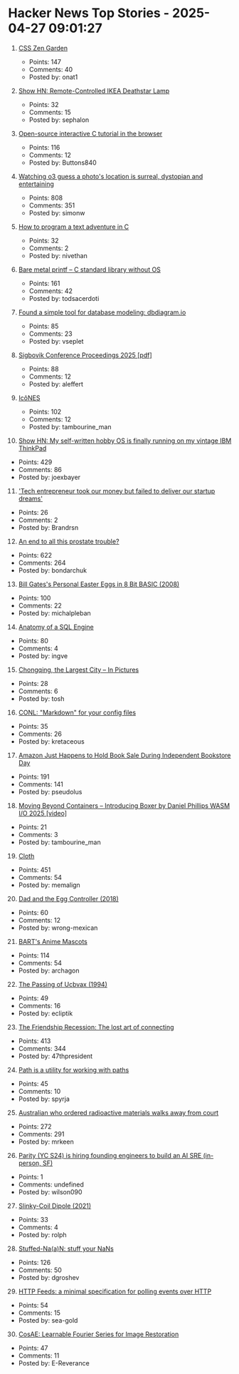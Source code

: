 # Hacker News Top Stories - 2025-04-27 09:01:27

1. [CSS Zen Garden](https://csszengarden.com/)
   - Points: 147
   - Comments: 40
   - Posted by: onat1

2. [Show HN: Remote-Controlled IKEA Deathstar Lamp](https://gitlab.com/sephalon/deathstar_lamp)
   - Points: 32
   - Comments: 15
   - Posted by: sephalon

3. [Open-source interactive C tutorial in the browser](https://www.learn-c.org/)
   - Points: 116
   - Comments: 12
   - Posted by: Buttons840

4. [Watching o3 guess a photo's location is surreal, dystopian and entertaining](https://simonwillison.net/2025/Apr/26/o3-photo-locations/)
   - Points: 808
   - Comments: 351
   - Posted by: simonw

5. [How to program a text adventure in C](https://helderman.github.io/htpataic/htpataic01.html)
   - Points: 32
   - Comments: 2
   - Posted by: nivethan

6. [Bare metal printf – C standard library without OS](https://popovicu.com/posts/bare-metal-printf/)
   - Points: 161
   - Comments: 42
   - Posted by: todsacerdoti

7. [Found a simple tool for database modeling: dbdiagram.io](https://dbdiagram.io)
   - Points: 85
   - Comments: 23
   - Posted by: vseplet

8. [Sigbovik Conference Proceedings 2025 [pdf]](https://sigbovik.org/2025/proceedings.pdf)
   - Points: 88
   - Comments: 12
   - Posted by: aleffert

9. [IcôNES](https://icones.js.org/)
   - Points: 102
   - Comments: 12
   - Posted by: tambourine_man

10. [Show HN: My self-written hobby OS is finally running on my vintage IBM ThinkPad](https://github.com/joexbayer/RetrOS-32)
   - Points: 429
   - Comments: 86
   - Posted by: joexbayer

11. ['Tech entrepreneur took our money but failed to deliver our startup dreams'](https://www.bbc.co.uk/news/articles/cwy6nky0x89o)
   - Points: 26
   - Comments: 2
   - Posted by: Brandrsn

12. [An end to all this prostate trouble?](https://yarchive.net/blog/prostate/)
   - Points: 622
   - Comments: 264
   - Posted by: bondarchuk

13. [Bill Gates's Personal Easter Eggs in 8 Bit BASIC (2008)](https://www.pagetable.com/?p=43)
   - Points: 100
   - Comments: 22
   - Posted by: michalpleban

14. [Anatomy of a SQL Engine](https://www.dolthub.com/blog/2025-04-25-sql-engine-anatomy/)
   - Points: 80
   - Comments: 4
   - Posted by: ingve

15. [Chongqing, the Largest City – In Pictures](https://www.theguardian.com/world/gallery/2025/apr/27/chongqing-the-worlds-largest-city-in-pictures)
   - Points: 28
   - Comments: 6
   - Posted by: tosh

16. [CONL: "Markdown" for your config files](https://cirw.in/blog/conl)
   - Points: 35
   - Comments: 26
   - Posted by: kretaceous

17. [Amazon Just Happens to Hold Book Sale During Independent Bookstore Day](https://gizmodo.com/amazon-just-happens-to-hold-book-sale-during-independent-bookstore-day-2000594958)
   - Points: 191
   - Comments: 141
   - Posted by: pseudolus

18. [Moving Beyond Containers – Introducing Boxer by Daniel Phillips WASM I/O 2025 [video]](https://www.youtube.com/watch?v=rHOwhkHv21U)
   - Points: 21
   - Comments: 3
   - Posted by: tambourine_man

19. [Cloth](https://www.cloudofoz.com/verlet-test/)
   - Points: 451
   - Comments: 54
   - Posted by: memalign

20. [Dad and the Egg Controller (2018)](https://www.pentadact.com/2018-12-18-dad-and-the-egg-controller/)
   - Points: 60
   - Comments: 12
   - Posted by: wrong-mexican

21. [BART's Anime Mascots](https://www.bart.gov/news/fun/anime)
   - Points: 114
   - Comments: 54
   - Posted by: archagon

22. [The Passing of Ucbvax (1994)](http://ucbvax.berkeley.edu/passing-of-ucbvax.txt)
   - Points: 49
   - Comments: 16
   - Posted by: ecliptik

23. [The Friendship Recession: The lost art of connecting](https://www.happiness.hks.harvard.edu/february-2025-issue/the-friendship-recession-the-lost-art-of-connecting)
   - Points: 413
   - Comments: 344
   - Posted by: 47thpresident

24. [Path is a utility for working with paths](https://gitlab.com/SpyrjaGaldr/path)
   - Points: 45
   - Comments: 10
   - Posted by: spyrja

25. [Australian who ordered radioactive materials walks away from court](https://www.chemistryworld.com/news/australian-who-ordered-radioactive-materials-over-the-internet-walks-away-from-court/4021306.article)
   - Points: 272
   - Comments: 291
   - Posted by: mrkeen

26. [Parity (YC S24) is hiring founding engineers to build an AI SRE (in-person, SF)](https://www.ycombinator.com/companies/parity/jobs)
   - Points: 1
   - Comments: undefined
   - Posted by: wilson090

27. [Slinky-Coil Dipole (2021)](https://nonstopsystems.com/radio/frank_radio_antenna.htm)
   - Points: 33
   - Comments: 4
   - Posted by: rolph

28. [Stuffed-Na(a)N: stuff your NaNs](https://github.com/si14/stuffed-naan-js)
   - Points: 126
   - Comments: 50
   - Posted by: dgroshev

29. [HTTP Feeds: a minimal specification for polling events over HTTP](https://www.http-feeds.org/)
   - Points: 54
   - Comments: 15
   - Posted by: sea-gold

30. [CosAE: Learnable Fourier Series for Image Restoration](https://sifeiliu.net/CosAE-page/)
   - Points: 47
   - Comments: 11
   - Posted by: E-Reverance

